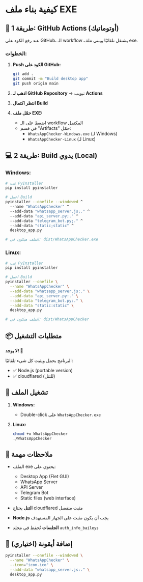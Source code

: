 # كيفية بناء ملف EXE

## 🤖 طريقة 1: GitHub Actions (أوتوماتيك)

عند رفع الكود على GitHub، الـ workflow يشتغل تلقائيًا ويبني ملف exe.

### الخطوات:
1. **Push الكود على GitHub:**
   ```bash
   git add .
   git commit -m "Build desktop app"
   git push origin main
   ```

2. **اذهب لـ GitHub Repository** → تبويب **Actions**

3. **انتظر اكتمال Build**

4. **حمّل ملف EXE:**
   - اضغط على الـ workflow المكتمل
   - في قسم "Artifacts" حمّل:
     - `WhatsAppChecker-Windows.exe` (لـ Windows)
     - `WhatsAppChecker-Linux` (لـ Linux)

## 💻 طريقة 2: Build يدوي (Local)

### Windows:
```bash
# ثبت PyInstaller
pip install pyinstaller

# اعمل Build
pyinstaller --onefile --windowed ^
  --name "WhatsAppChecker" ^
  --add-data "whatsapp_server.js;." ^
  --add-data "api_server.py;." ^
  --add-data "telegram_bot.py;." ^
  --add-data "static;static" ^
  desktop_app.py

# الملف هيكون في: dist/WhatsAppChecker.exe
```

### Linux:
```bash
# ثبت PyInstaller
pip install pyinstaller

# اعمل Build
pyinstaller --onefile \
  --name "WhatsAppChecker" \
  --add-data "whatsapp_server.js:." \
  --add-data "api_server.py:." \
  --add-data "telegram_bot.py:." \
  --add-data "static:static" \
  desktop_app.py

# الملف هيكون في: dist/WhatsAppChecker
```

## 📦 متطلبات التشغيل

**لا يوجد! 🎉**

البرنامج يحمل ويثبت كل شيء تلقائيًا:
- ✅ Node.js (portable version)
- ✅ cloudflared (للتنل)

## 🚀 تشغيل الملف

1. **Windows:**
   - Double-click على `WhatsAppChecker.exe`

2. **Linux:**
   ```bash
   chmod +x WhatsAppChecker
   ./WhatsAppChecker
   ```

## 📝 ملاحظات مهمة

- الملف exe يحتوي على:
  - Desktop App (Flet GUI)
  - WhatsApp Server
  - API Server
  - Telegram Bot
  - Static files (web interface)

- **التنل** يحتاج cloudflared مثبت منفصل
- **Node.js** يجب أن يكون مثبت على الجهاز المستهدف
- **الجلسات** تُحفظ في مجلد `auth_info_baileys`

## 🔧 إضافة أيقونة (اختياري)

```bash
pyinstaller --onefile --windowed \
  --name "WhatsAppChecker" \
  --icon="icon.ico" \
  --add-data "whatsapp_server.js:." \
  desktop_app.py
```
